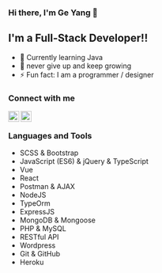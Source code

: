 ### Hi there, I'm Ge Yang 👋

## I'm a Full-Stack Developer!! ##

- 🌱 Currently learning Java
- 🥅 never give up and keep growing
- ⚡ Fun fact: I am a programmer / designer

### Connect with me ###

[<img align="left" alt="codeSTACKr | LinkedIn" width="22px" src="https://cdn.jsdelivr.net/npm/simple-icons@v3/icons/linkedin.svg" />][linkedin]



[<img align="left" alt="codeSTACKr | Instagram" width="22px" src="https://cdn.jsdelivr.net/npm/simple-icons@v3/icons/instagram.svg" />][instagram]



<br/>

### Languages and Tools ###

- SCSS & Bootstrap
- JavaScript (ES6) & jQuery & TypeScript
- Vue
- React
- Postman & AJAX
- NodeJS
- TypeOrm
- ExpressJS
- MongoDB & Mongoose
- PHP & MySQL
- RESTful API
- Wordpress
- Git & GitHub
- Heroku


[linkedin]: https://www.linkedin.com/in/yang-ge-bcn/
[instagram]: https://www.instagram.com/ohhyangyang/

